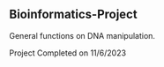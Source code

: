 ## Bioinformatics-Project
General functions on DNA manipulation.
<p>
  Project Completed on 11/6/2023
</p>
